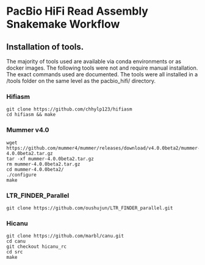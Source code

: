 # PacBio HiFi Read Assembly Snakemake Workflow



## Installation of tools.
The majority of tools used are available via conda environments or as docker images. The following tools were not and require manual installation. The exact commands used are documented. The tools were all installed in a /tools folder on the same level as the pacbio_hifi/ directory. 

### Hifiasm
```
git clone https://github.com/chhylp123/hifiasm
cd hifiasm && make
```

### Mummer v4.0
```
wget https://github.com/mummer4/mummer/releases/download/v4.0.0beta2/mummer-4.0.0beta2.tar.gz
tar -xf mummer-4.0.0beta2.tar.gz
rm mummer-4.0.0beta2.tar.gz
cd mummer-4.0.0beta2/
./configure
make
```

### LTR_FINDER_Parallel
```
git clone https://github.com/oushujun/LTR_FINDER_parallel.git
```

### Hicanu
```
git clone https://github.com/marbl/canu.git
cd canu
git checkout hicanu_rc
cd src
make
```
